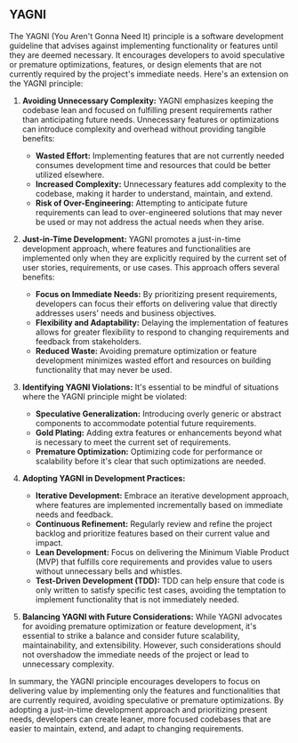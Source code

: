 ## YAGNI

The YAGNI (You Aren't Gonna Need It) principle is a software development guideline that advises against implementing functionality or features until they are deemed necessary. It encourages developers to avoid speculative or premature optimizations, features, or design elements that are not currently required by the project's immediate needs. Here's an extension on the YAGNI principle:

1. **Avoiding Unnecessary Complexity:**
   YAGNI emphasizes keeping the codebase lean and focused on fulfilling present requirements rather than anticipating future needs. Unnecessary features or optimizations can introduce complexity and overhead without providing tangible benefits:
   - **Wasted Effort:** Implementing features that are not currently needed consumes development time and resources that could be better utilized elsewhere.
   - **Increased Complexity:** Unnecessary features add complexity to the codebase, making it harder to understand, maintain, and extend.
   - **Risk of Over-Engineering:** Attempting to anticipate future requirements can lead to over-engineered solutions that may never be used or may not address the actual needs when they arise.

2. **Just-in-Time Development:**
   YAGNI promotes a just-in-time development approach, where features and functionalities are implemented only when they are explicitly required by the current set of user stories, requirements, or use cases. This approach offers several benefits:
   - **Focus on Immediate Needs:** By prioritizing present requirements, developers can focus their efforts on delivering value that directly addresses users' needs and business objectives.
   - **Flexibility and Adaptability:** Delaying the implementation of features allows for greater flexibility to respond to changing requirements and feedback from stakeholders.
   - **Reduced Waste:** Avoiding premature optimization or feature development minimizes wasted effort and resources on building functionality that may never be used.

3. **Identifying YAGNI Violations:**
   It's essential to be mindful of situations where the YAGNI principle might be violated:
   - **Speculative Generalization:** Introducing overly generic or abstract components to accommodate potential future requirements.
   - **Gold Plating:** Adding extra features or enhancements beyond what is necessary to meet the current set of requirements.
   - **Premature Optimization:** Optimizing code for performance or scalability before it's clear that such optimizations are needed.

4. **Adopting YAGNI in Development Practices:**
   - **Iterative Development:** Embrace an iterative development approach, where features are implemented incrementally based on immediate needs and feedback.
   - **Continuous Refinement:** Regularly review and refine the project backlog and prioritize features based on their current value and impact.
   - **Lean Development:** Focus on delivering the Minimum Viable Product (MVP) that fulfills core requirements and provides value to users without unnecessary bells and whistles.
   - **Test-Driven Development (TDD):** TDD can help ensure that code is only written to satisfy specific test cases, avoiding the temptation to implement functionality that is not immediately needed.

5. **Balancing YAGNI with Future Considerations:**
   While YAGNI advocates for avoiding premature optimization or feature development, it's essential to strike a balance and consider future scalability, maintainability, and extensibility. However, such considerations should not overshadow the immediate needs of the project or lead to unnecessary complexity.

In summary, the YAGNI principle encourages developers to focus on delivering value by implementing only the features and functionalities that are currently required, avoiding speculative or premature optimizations. By adopting a just-in-time development approach and prioritizing present needs, developers can create leaner, more focused codebases that are easier to maintain, extend, and adapt to changing requirements.